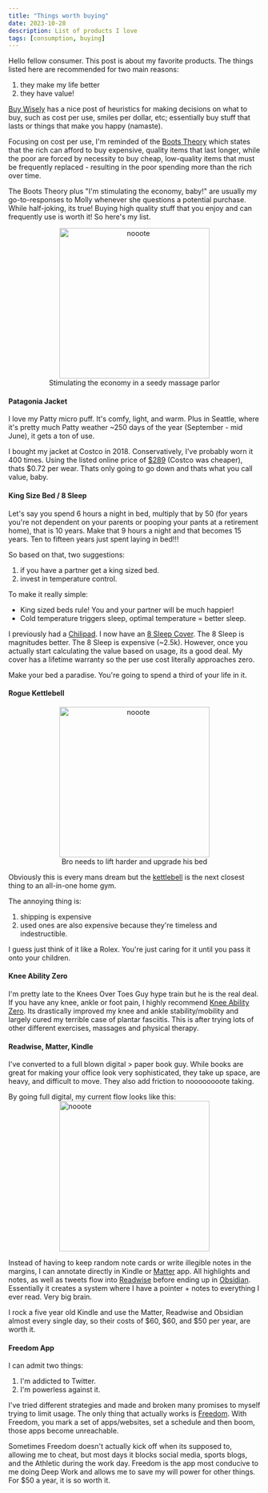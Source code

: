 ```yaml
---
title: "Things worth buying"
date: 2023-10-28
description: List of products I love
tags: [consumption, buying]
---
```


Hello fellow consumer. This post is about my favorite products. The things listed here are recommended for two main reasons: 
1. they make my life better
2. they have value!

[Buy Wisely](https://stephango.com/buy-wisely) has a nice post of heuristics for making decisions on what to buy, such as cost per use, smiles per dollar, etc; essentially buy stuff that lasts or things that make you happy (namaste). 

Focusing on cost per use, I'm reminded of the [Boots Theory](https://terrypratchett.com/explore-discworld/sam-vimes-boots-theory-of-socio-economic-unfairness/) which states that the rich can afford to buy expensive, quality items that last longer, while the poor are forced by necessity to buy cheap, low-quality items that must be frequently replaced - resulting in the poor spending more than the rich over time.

The Boots Theory plus "I'm stimulating the economy, baby!" are usually my go-to-responses to Molly whenever she questions a potential purchase. While half-joking, its true! Buying high quality stuff that you enjoy and can frequently use is worth it! So here's my list.

<figure style="text-align: center;">
  <img src="/god-damn/assets/images/buying/stimulated_economy.jpeg" alt="nooote" width="300">
  <figcaption>Stimulating the economy in a seedy massage parlor</figcaption>
</figure>


#### Patagonia Jacket
I love my Patty micro puff. It's comfy, light, and warm. Plus in Seattle, where it's pretty much Patty weather ~250 days of the year (September - mid June), it gets a ton of use. 

I bought my jacket at Costco in 2018. Conservatively, I've probably worn it 400 times. Using the listed online price of [$289](https://www.patagonia.com/product/mens-nano-puff-hoody/84222.html?dwvar_84222_color=BLK&cgid=mens-jackets-vests) (Costco was cheaper), thats $0.72 per wear. Thats only going to go down and thats what you call value, baby.

#### King Size Bed / 8 Sleep
Let's say you spend 6 hours a night in bed, multiply that by 50 (for years you're not dependent on your parents or pooping your pants at a retirement home), that is 10 years. Make that 9 hours a night and that becomes 15 years. Ten to fifteen years just spent laying in bed!!!

So based on that, two suggestions:
1. if you have a partner get a king sized bed. 
2. invest in temperature control.

To make it really simple:
- King sized beds rule! You and your partner will be much happier! 
- Cold temperature triggers sleep, optimal temperature = better sleep. 

I previously had a [Chilipad](https://sleep.me/product/cube-sleep-system). I now have an [8 Sleep Cover](https://www.eightsleep.com/product/pod-cover/). The 8 Sleep is magnitudes better. The 8 Sleep is expensive (~2.5k). However, once you actually start calculating the value based on usage, its a good deal. My cover has a lifetime warranty so the per use cost literally approaches zero.

Make your bed a paradise. You're going to spend a third of your life in it. 
#### Rogue Kettlebell
<figure style="text-align: center;">
  <img src="/god-damn/assets/images/buying/bro_room.jpg" alt="nooote" width="300" style="display: block; margin-left: auto; margin-right: auto;">
  <figcaption>Bro needs to lift harder and upgrade his bed</figcaption>
</figure>


Obviously this is every mans dream but the [kettlebell](https://www.roguefitness.com/rogue-kettlebells) is the next closest thing to an all-in-one home gym. 

The annoying thing is:
1. shipping is expensive
2. used ones are also expensive because they're timeless and indestructible. 

I guess just think of it like a Rolex. You're just caring for it until you pass it onto your children.

#### Knee Ability Zero
I'm pretty late to the Knees Over Toes Guy hype train but he is the real deal. If you have any knee, ankle or foot pain, I highly recommend [Knee Ability Zero](https://www.amazon.com/Knee-Ability-Zero-Ben-Patrick/dp/B09KNGDYGL). Its drastically improved my knee and ankle stability/mobility and largely cured my terrible case of plantar fasciitis.  This is after trying lots of other different exercises, massages and physical therapy. 

#### Readwise, Matter, Kindle
I've converted to a full blown digital > paper book guy. While books are great for making your office look very sophisticated, they take up space, are heavy, and difficult to move. They also add friction to noooooooote taking. 

By going full digital, my current flow looks like this:
<img src="/god-damn/assets/images/buying/noteflow.png" alt="nooote" width="300" style="display: block; margin-left: auto; margin-right: auto;">

Instead of having to keep random note cards or write illegible notes in the margins, I can annotate directly in Kindle or [Matter](https://hq.getmatter.com/) app. All highlights and notes, as well as tweets flow into [Readwise](https://readwise.io/dashboard) before ending up in [Obsidian](https://obsidian.md/). Essentially it creates a system where I have a pointer + notes to everything I ever read. Very big brain.

I rock a five year old Kindle and use the Matter, Readwise and Obsidian almost every single day, so their costs of $60, $60, and $50 per year, are worth it.

#### Freedom App
I can admit two things: 
1. I'm addicted to Twitter.
2. I'm powerless against it. 

I've tried different strategies and made and broken many promises to myself trying to limit usage. The only thing that actually works is [Freedom](https://freedom.to/). With Freedom, you mark a set of apps/websites, set a schedule and then boom, those apps become unreachable. 

Sometimes Freedom doesn't actually kick off when its supposed to, allowing me to cheat, but most days it blocks social media, sports blogs, and the Athletic during the work day. Freedom is the app most conducive to me doing Deep Work and allows me to save my will power for other things. For $50 a year, it is so worth it.